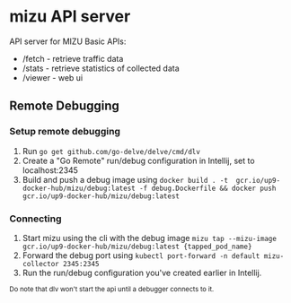 # mizu API server
API server for MIZU
Basic APIs:
* /fetch - retrieve traffic data
* /stats - retrieve statistics of collected data
* /viewer - web ui

## Remote Debugging
### Setup remote debugging
1. Run `go get github.com/go-delve/delve/cmd/dlv`
2. Create a "Go Remote" run/debug configuration in Intellij, set to localhost:2345
3. Build and push a debug image using
   `docker build . -t  gcr.io/up9-docker-hub/mizu/debug:latest -f debug.Dockerfile && docker push gcr.io/up9-docker-hub/mizu/debug:latest`

### Connecting
1. Start mizu using the cli with the debug image `mizu tap --mizu-image gcr.io/up9-docker-hub/mizu/debug:latest {tapped_pod_name}`
2. Forward the debug port using `kubectl port-forward -n default mizu-collector 2345:2345`
3. Run the run/debug configuration you've created earlier in Intellij.

<small>Do note that dlv won't start the api until a debugger connects to it.</small>
